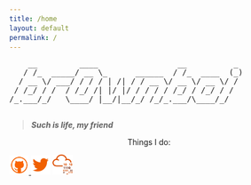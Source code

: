 ```yaml
---
title: /home
layout: default
permalink: /
---
```




<pre>
    __         ____                 __          _    
   / /_  _____/ __ \_      ______  / /_  ____  (_)   
  / __ \/ ___/ / / / | /| / / __ \/ __ \/ __ \/ /    
 / /_/ / /  / /_/ /| |/ |/ / / / / /_/ / /_/ / /     
/_.___/_/   \____/ |__/|__/_/ /_/_.___/\____/_/      
                                                    
</pre>


> **_Such is life, my friend_**


<p style="text-align:center">
Things I do:

<a style="display:inline" target="new" href="https://github.com/br0wnboi"><img style="display:inline" src="./img/Social_Icons/github.png"  width="7%" height=auto alt="github">	</a><a style="display:inline" target="new" href="https://twitter.com/br0wnboi"><img style="display:inline" src="./img/Social_Icons/twitter.png"  width="7%" height=auto alt="twitter"></a>	<a style="display:inline" target="new" href="https://tryhackme.com/p/br0wnboi"><img style="display:inline" src="./img/Social_Icons/thm.png"  width="7%" height=auto alt="tryhackme"></a>
</p>
